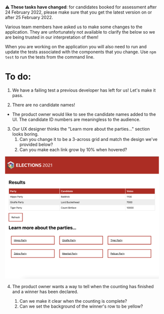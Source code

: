 ⚠️ **These tasks have changed**: for candidates booked for assessment after 24 February 2022, please make sure that you get the latest version on or after 25 February 2022.

Various team members have asked us to make some changes to the application. They are unfortunately not available to clarify the below so we are being trusted in our interpretation of them!

When you are working on the application you will also need to run and update the tests associated with the components that you change. Use `npm test` to run the tests from the command line.

# To do:

1. We have a failing test a previous developer has left for us! Let's make it pass.

2. There are no candidate names!

- The product owner would like to see the candidate names added to the UI. The candidate ID numbers are meaningless to the audience.

3. Our UX designer thinks the "Learn more about the parties..." section looks boring.
   1. Can you change it to be a 3-across grid and match the design we've provided below?
   2. Can you make each link grow by 10% when hovered?

![Party Links UX Design](assets/party-links-ux-design.png)

4. The product owner wants a way to tell when the counting has finished and a winner has been declared.

   1. Can we make it clear when the counting is complete?
   2. Can we set the background of the winner's row to be yellow?
